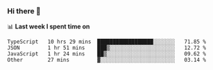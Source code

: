 ### Hi there 👋

<!--
**DBvc/DBvc** is a ✨ _special_ ✨ repository because its `README.md` (this file) appears on your GitHub profile.

Here are some ideas to get you started:

- 🔭 I’m currently working on ...
- 🌱 I’m currently learning ...
- 👯 I’m looking to collaborate on ...
- 🤔 I’m looking for help with ...
- 💬 Ask me about ...
- 📫 How to reach me: ...
- 😄 Pronouns: ...
- ⚡ Fun fact: ...
-->

📊 **Last week I spent time on**
<!--START_SECTION:waka-->

```text
TypeScript   10 hrs 29 mins  ██████████████████░░░░░░░   71.85 %
JSON         1 hr 51 mins    ███▒░░░░░░░░░░░░░░░░░░░░░   12.72 %
JavaScript   1 hr 24 mins    ██▒░░░░░░░░░░░░░░░░░░░░░░   09.62 %
Other        27 mins         ▓░░░░░░░░░░░░░░░░░░░░░░░░   03.14 %
```

<!--END_SECTION:waka-->
